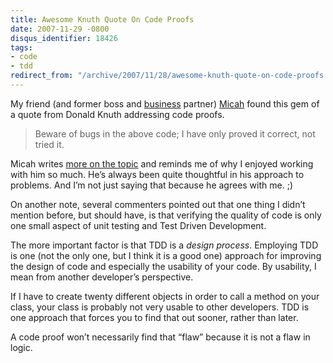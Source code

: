 ```yaml
---
title: Awesome Knuth Quote On Code Proofs
date: 2007-11-29 -0800
disqus_identifier: 18426
tags:
- code
- tdd
redirect_from: "/archive/2007/11/28/awesome-knuth-quote-on-code-proofs.aspx/"
---
```


My friend (and former boss and
[business](http://veloc-it.com/ "VelocIT - Where I used to work")
partner) [Micah](http://micahdylan.com/ "Micah Dylan") found this gem of
a quote from Donald Knuth addressing code proofs.

> Beware of bugs in the above code; I have only proved it correct, not
> tried it.

Micah writes [more on the
topic](http://micahdylan.com/archive/2007/11/29/nothing-to-prove-here-move-along.aspx "Nothing to prove here, move along")
and reminds me of why I enjoyed working with him so much. He’s always
been quite thoughtful in his approach to problems. And I’m not just
saying that because he agrees with me. ;)

On another note, several commenters pointed out that one thing I didn’t
mention before, but should have, is that verifying the quality of code
is only one small aspect of unit testing and Test Driven Development.

The more important factor is that TDD is a *design process*. Employing
TDD is one (not the only one, but I think it is a good one) approach for
improving the design of code and especially the usability of your code.
By usability, I mean from another developer’s perspective.

If I have to create twenty different objects in order to call a method
on your class, your class is probably not very usable to other
developers. TDD is one approach that forces you to find that out sooner,
rather than later.

A code proof won’t necessarily find that “flaw” because it is not a flaw
in logic.
